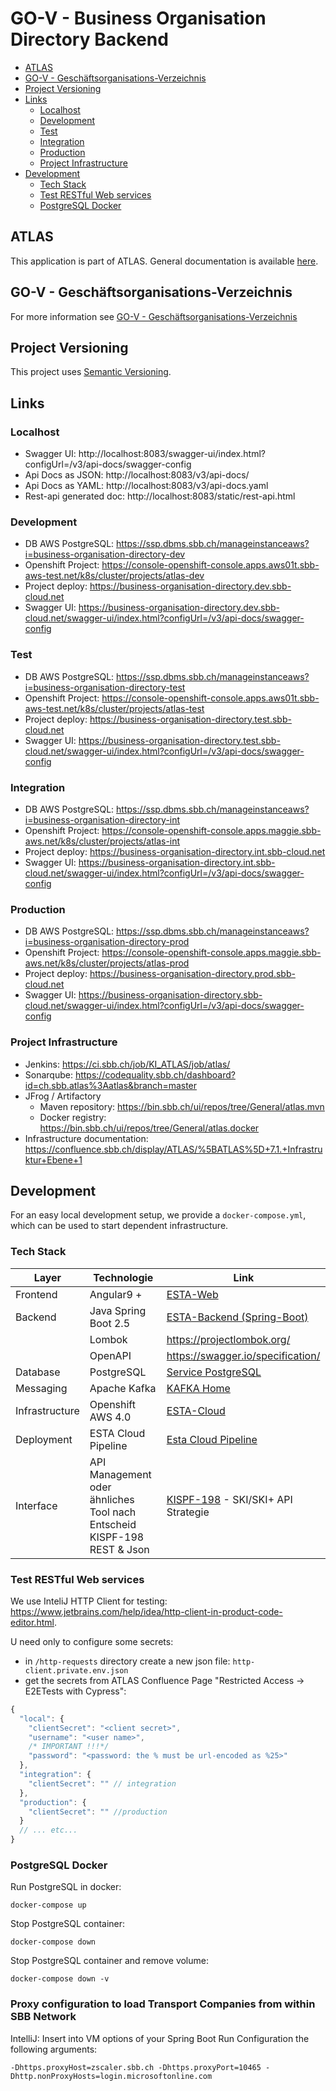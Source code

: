 # GO-V - Business Organisation Directory Backend

<!-- toc -->

- [ATLAS](#atlas)
- [GO-V - Geschäftsorganisations-Verzeichnis](#go-v---geschaftsorganisations-verzeichnis)
- [Project Versioning](#project-versioning)
- [Links](#links)
  * [Localhost](#localhost)
  * [Development](#development)
  * [Test](#test)
  * [Integration](#integration)
  * [Production](#production)
  * [Project Infrastructure](#project-infrastructure)
- [Development](#development-1)
  * [Tech Stack](#tech-stack)
  * [Test RESTful Web services](#test-restful-web-services)
  * [PostgreSQL Docker](#postgresql-docker)

<!-- tocstop -->

## ATLAS
This application is part of ATLAS. General documentation is available [here](https://code.sbb.ch/projects/KI_ATLAS/repos/atlas-backend/browse/README.md#big-picture).

## GO-V - Geschäftsorganisations-Verzeichnis

For more information see [GO-V - Geschäftsorganisations-Verzeichnis](https://confluence.sbb.ch/pages/viewpage.action?pageId=1954104583) 

## Project Versioning
This project uses [Semantic Versioning](https://semver.org/).

## Links

### Localhost
* Swagger UI: http://localhost:8083/swagger-ui/index.html?configUrl=/v3/api-docs/swagger-config
* Api Docs as JSON: http://localhost:8083/v3/api-docs/
* Api Docs as YAML: http://localhost:8083/v3/api-docs.yaml
* Rest-api generated doc: http://localhost:8083/static/rest-api.html

### Development
* DB AWS PostgreSQL: https://ssp.dbms.sbb.ch/manageinstanceaws?i=business-organisation-directory-dev
* Openshift Project: https://console-openshift-console.apps.aws01t.sbb-aws-test.net/k8s/cluster/projects/atlas-dev
* Project deploy: https://business-organisation-directory.dev.sbb-cloud.net
* Swagger UI: https://business-organisation-directory.dev.sbb-cloud.net/swagger-ui/index.html?configUrl=/v3/api-docs/swagger-config

### Test
* DB AWS PostgreSQL: https://ssp.dbms.sbb.ch/manageinstanceaws?i=business-organisation-directory-test
* Openshift Project: https://console-openshift-console.apps.aws01t.sbb-aws-test.net/k8s/cluster/projects/atlas-test
* Project deploy: https://business-organisation-directory.test.sbb-cloud.net
* Swagger UI: https://business-organisation-directory.test.sbb-cloud.net/swagger-ui/index.html?configUrl=/v3/api-docs/swagger-config

### Integration
* DB AWS PostgreSQL: https://ssp.dbms.sbb.ch/manageinstanceaws?i=business-organisation-directory-int
* Openshift Project: https://console-openshift-console.apps.maggie.sbb-aws.net/k8s/cluster/projects/atlas-int
* Project deploy: https://business-organisation-directory.int.sbb-cloud.net
* Swagger UI: https://business-organisation-directory.int.sbb-cloud.net/swagger-ui/index.html?configUrl=/v3/api-docs/swagger-config

### Production
* DB AWS PostgreSQL: https://ssp.dbms.sbb.ch/manageinstanceaws?i=business-organisation-directory-prod
* Openshift Project: https://console-openshift-console.apps.maggie.sbb-aws.net/k8s/cluster/projects/atlas-prod
* Project deploy: https://business-organisation-directory.prod.sbb-cloud.net
* Swagger UI:  https://business-organisation-directory.sbb-cloud.net/swagger-ui/index.html?configUrl=/v3/api-docs/swagger-config


### Project Infrastructure
* Jenkins: https://ci.sbb.ch/job/KI_ATLAS/job/atlas/
* Sonarqube: https://codequality.sbb.ch/dashboard?id=ch.sbb.atlas%3Aatlas&branch=master
* JFrog / Artifactory
  * Maven repository: https://bin.sbb.ch/ui/repos/tree/General/atlas.mvn
  * Docker registry: https://bin.sbb.ch/ui/repos/tree/General/atlas.docker
* Infrastructure documentation: https://confluence.sbb.ch/display/ATLAS/%5BATLAS%5D+7.1.+Infrastruktur+Ebene+1

## Development
For an easy local development setup, we provide a `docker-compose.yml`, which can be used to start dependent infrastructure.

### Tech Stack
| Layer     |  Technologie    |  Link     |
|-----------|------------|-----------|
|Frontend   | Angular9 + | [ESTA-Web](https://confluence.sbb.ch/display/CLEW/ESTA-Web) |
|Backend    |Java Spring Boot 2.5 | [ESTA-Backend (Spring-Boot)](https://confluence.sbb.ch/pages/viewpage.action?pageId=1306395091) |
|           |Lombok | https://projectlombok.org/ |
|           |OpenAPI | https://swagger.io/specification/ |
|Database	|PostgreSQL| [Service PostgreSQL](https://confluence.sbb.ch/display/PLA/Service+PostgreSQL)|
|Messaging	|Apache Kafka| [KAFKA Home](https://confluence.sbb.ch/display/KAFKA/KAFKA+Home)|
|Infrastructure|	Openshift AWS 4.0| [ESTA-Cloud](https://confluence.sbb.ch/display/CLEW/ESTA-Cloud)|
|Deployment	|ESTA Cloud Pipeline| [Esta Cloud Pipeline](https://confluence.sbb.ch/display/CLEW/Esta+Cloud+Pipeline)|
|Interface|  API Management oder ähnliches Tool nach Entscheid KISPF-198 <br> REST & Json| [KISPF-198](https://flow.sbb.ch/browse/KISPF-198) - SKI/SKI+ API Strategie|

### Test RESTful Web services
We use InteliJ HTTP Client for testing: https://www.jetbrains.com/help/idea/http-client-in-product-code-editor.html.

U need only to configure some secrets:
* in `/http-requests` directory create a new json file: `http-client.private.env.json`
* get the secrets from ATLAS Confluence Page "Restricted Access -> E2ETests with Cypress":
```javascript
{
  "local": {
    "clientSecret": "<client secret>",
    "username": "<user name>",
    /* IMPORTANT !!!*/
    "password": "<password: the % must be url-encoded as %25>"
  },
  "integration": {
    "clientSecret": "" // integration
  },
  "production": {
    "clientSecret": "" //production 
  }
  // ... etc...
}
```

### PostgreSQL Docker
Run PostgreSQL in docker:
~~~
docker-compose up
~~~

Stop PostgreSQL container:
~~~
docker-compose down
~~~

Stop PostgreSQL container and remove volume:
~~~
docker-compose down -v 
~~~

### Proxy configuration to load Transport Companies from within SBB Network
IntelliJ: Insert into VM options of your Spring Boot Run Configuration the following arguments:
~~~
-Dhttps.proxyHost=zscaler.sbb.ch -Dhttps.proxyPort=10465 -Dhttp.nonProxyHosts=login.microsoftonline.com
~~~
